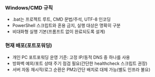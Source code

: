 ### Windows/CMD 규칙

- .bat는 프로젝트 루트, CMD 문법/주석, UTF-8 인코딩
- PowerShell 스크립트와 혼용 금지, 실행 대상은 명확히 구분
- 비대화형 실행 기본(프롬프트 없이 완료되도록 설계)

### 현재 배포(포트포워딩)

- 개인 PC 포트포워딩 운영 기준: 고정 IP/동적 DNS 중 하나를 사용
- 방화벽 예외/포트 상태 주기 점검 필요(간단한 healthcheck 스크립트 권장)
- 서버 자동 재시작/로그 순환은 PM2/간단 배치로 대체 가능(별도 인프라 불요)

